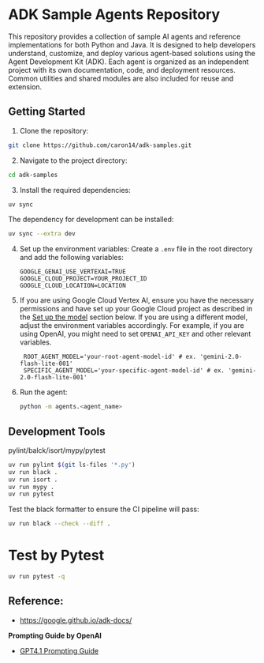 # ADK Sample Agents Repository

This repository provides a collection of sample AI agents and reference implementations for both Python and Java. It is designed to help developers understand, customize, and deploy various agent-based solutions using the Agent Development Kit (ADK). Each agent is organized as an independent project with its own documentation, code, and deployment resources. Common utilities and shared modules are also included for reuse and extension.

## Getting Started

1. Clone the repository:
```bash
git clone https://github.com/caron14/adk-samples.git
```

2. Navigate to the project directory:
```bash
cd adk-samples
```

3. Install the required dependencies:
```bash
uv sync
```

The dependency for development can be installed:
```bash
uv sync --extra dev
```

4. Set up the environment variables:
   Create a `.env` file in the root directory and add the following variables:
   ```env
   GOOGLE_GENAI_USE_VERTEXAI=TRUE
   GOOGLE_CLOUD_PROJECT=YOUR_PROJECT_ID
   GOOGLE_CLOUD_LOCATION=LOCATION
   ```
5. If you are using Google Cloud Vertex AI, ensure you have the necessary permissions and have set up your Google Cloud project as described in the [Set up the model](#set-up-the-model) section below.
   If you are using a different model, adjust the environment variables accordingly.
   For example, if you are using OpenAI, you might need to set `OPENAI_API_KEY` and other relevant variables.
   ```env
    ROOT_AGENT_MODEL='your-root-agent-model-id' # ex. 'gemini-2.0-flash-lite-001'
    SPECIFIC_AGENT_MODEL='your-specific-agent-model-id' # ex. 'gemini-2.0-flash-lite-001'
    ```
6. Run the agent:
   ```bash
   python -m agents.<agent_name>
   ```

## Development Tools
pylint/balck/isort/mypy/pytest
```bash
uv run pylint $(git ls-files '*.py')
uv run black .
uv run isort .
uv run mypy .
uv run pytest  
```

Test the black formatter to ensure the CI pipeline will pass:
```bash
uv run black --check --diff .
```

# Test by Pytest
```bash
uv run pytest -q
```

## Reference:
- https://google.github.io/adk-docs/

**Prompting Guide by OpenAI**
- [GPT4.1 Prompting Guide](https://media.licdn.com/dms/document/media/v2/D4E1FAQFJukaW0z5PDQ/feedshare-document-pdf-analyzed/B4EZZFAKJ_HUAY-/0/1744914403183?e=1751500800&v=beta&t=x5kdIh02AnRy7Uom2qAjVGT7lUree73zxJqRU7P9B3k)